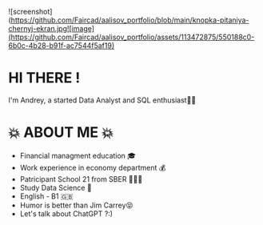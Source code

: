 ![screenshot](https://github.com/Faircad/aalisov_portfolio/blob/main/knopka-pitaniya-chernyj-ekran.jpg![image](https://github.com/Faircad/aalisov_portfolio/assets/113472875/550188c0-6b0c-4b28-b91f-ac7544f5af19)


# HI THERE !
I'm Andrey, a started Data Analyst and SQL enthusiast👋🏽

# 💥 ABOUT ME 💥
- Financial managment education 🎓
- Work experience in economy department 💰
- Patricipant School 21 from SBER 👨🏻‍💻
- Study Data Science 🤖
- English - B1 🇬🇧
- Humor is better than Jim Carrey😝
- Let's talk about ChatGPT ?:) 
